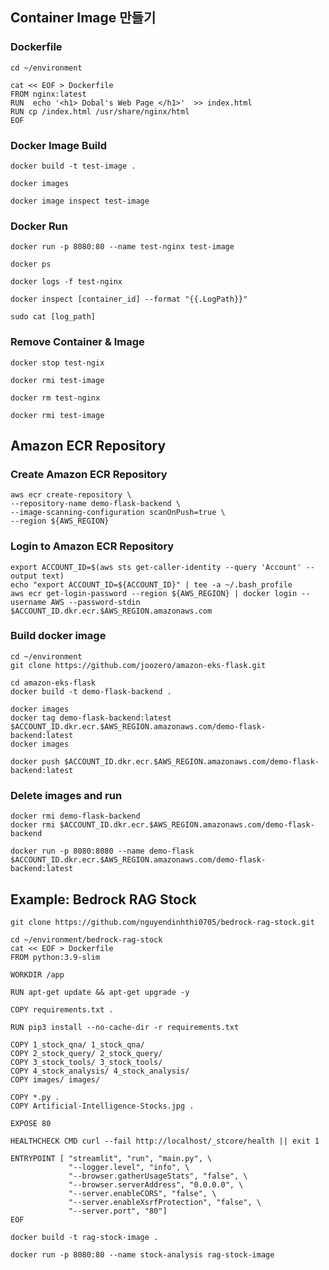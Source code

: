 ## Container Image 만들기
### Dockerfile
```shell
cd ~/environment

cat << EOF > Dockerfile
FROM nginx:latest
RUN  echo '<h1> Dobal's Web Page </h1>'  >> index.html
RUN cp /index.html /usr/share/nginx/html
EOF
```
### Docker Image Build
```shell
docker build -t test-image .
```
```shell
docker images
```
```shell
docker image inspect test-image
```
### Docker Run
```shell
docker run -p 8080:80 --name test-nginx test-image
```
```shell
docker ps
```
```shell
docker logs -f test-nginx
```
```shell
docker inspect [container_id] --format "{{.LogPath}}"
```
```shell
sudo cat [log_path]
```
### Remove Container & Image
```shell
docker stop test-ngix
```
```shell
docker rmi test-image
```
```shell
docker rm test-nginx
```
```shell
docker rmi test-image
```

## Amazon ECR Repository
### Create Amazon ECR Repository
```shell
aws ecr create-repository \
--repository-name demo-flask-backend \
--image-scanning-configuration scanOnPush=true \
--region ${AWS_REGION}
```
### Login to Amazon ECR Repository
```shell
export ACCOUNT_ID=$(aws sts get-caller-identity --query 'Account' --output text)
echo "export ACCOUNT_ID=${ACCOUNT_ID}" | tee -a ~/.bash_profile
aws ecr get-login-password --region ${AWS_REGION} | docker login --username AWS --password-stdin $ACCOUNT_ID.dkr.ecr.$AWS_REGION.amazonaws.com
```
### Build docker image
```shell
cd ~/environment
git clone https://github.com/joozero/amazon-eks-flask.git
```
```shell
cd amazon-eks-flask
docker build -t demo-flask-backend .
```
```shell
docker images
docker tag demo-flask-backend:latest $ACCOUNT_ID.dkr.ecr.$AWS_REGION.amazonaws.com/demo-flask-backend:latest
docker images
```
```shell
docker push $ACCOUNT_ID.dkr.ecr.$AWS_REGION.amazonaws.com/demo-flask-backend:latest
```
### Delete images and run
```shell
docker rmi demo-flask-backend
docker rmi $ACCOUNT_ID.dkr.ecr.$AWS_REGION.amazonaws.com/demo-flask-backend
```
```shell
docker run -p 8080:8080 --name demo-flask $ACCOUNT_ID.dkr.ecr.$AWS_REGION.amazonaws.com/demo-flask-backend:latest
```
## Example: Bedrock RAG Stock
```shell
git clone https://github.com/nguyendinhthi0705/bedrock-rag-stock.git
```
```shell
cd ~/environment/bedrock-rag-stock
cat << EOF > Dockerfile
FROM python:3.9-slim

WORKDIR /app

RUN apt-get update && apt-get upgrade -y

COPY requirements.txt .

RUN pip3 install --no-cache-dir -r requirements.txt

COPY 1_stock_qna/ 1_stock_qna/ 
COPY 2_stock_query/ 2_stock_query/
COPY 3_stock_tools/ 3_stock_tools/
COPY 4_stock_analysis/ 4_stock_analysis/
COPY images/ images/

COPY *.py .
COPY Artificial-Intelligence-Stocks.jpg .

EXPOSE 80

HEALTHCHECK CMD curl --fail http://localhost/_stcore/health || exit 1

ENTRYPOINT [ "streamlit", "run", "main.py", \
             "--logger.level", "info", \
             "--browser.gatherUsageStats", "false", \
             "--browser.serverAddress", "0.0.0.0", \
             "--server.enableCORS", "false", \
             "--server.enableXsrfProtection", "false", \
             "--server.port", "80"]
EOF
```
```shell
docker build -t rag-stock-image .
```
```shell
docker run -p 8080:80 --name stock-analysis rag-stock-image
```